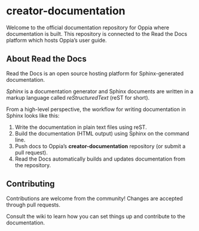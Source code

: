 # creator-documentation

Welcome to the official documentation repository for Oppia where documentation is built. This repository is connected to the Read the Docs platform which hosts Oppia’s user guide.

## About Read the Docs

Read the Docs is an open source hosting platform for Sphinx-generated documentation. 

_Sphinx_ is a documentation generator and Sphinx documents are written in  a markup language called _reStructuredText_ (reST for short).

From a high-level perspective, the workflow for writing documentation in Sphinx looks like this:

1. Write the documentation in plain text files using reST.
2. Build the documentation (HTML output) using Sphinx on the command line.
3. Push docs to Oppia’s **creator-documentation** repository (or submit a pull request).
4. Read the Docs automatically builds and updates documentation from the repository.


## Contributing

Contributions are welcome from the community! Changes are accepted through pull requests.

Consult the wiki to learn how you can set things up and contribute to the documentation. 
